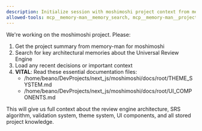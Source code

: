 ```yaml
---
description: Initialize session with moshimoshi project context from memory-man
allowed-tools: mcp__memory-man__memory_search, mcp__memory-man__project_summary, Read
---
```


We're working on the moshimoshi project. Please:
1. Get the project summary from memory-man for moshimoshi
2. Search for key architectural memories about the Universal Review Engine
3. Load any recent decisions or important context
4. **VITAL**: Read these essential documentation files:
   - /home/beano/DevProjects/next_js/moshimoshi/docs/root/THEME_SYSTEM.md
   - /home/beano/DevProjects/next_js/moshimoshi/docs/root/UI_COMPONENTS.md

This will give us full context about the review engine architecture, SRS algorithm, validation system, theme system, UI components, and all stored project knowledge.